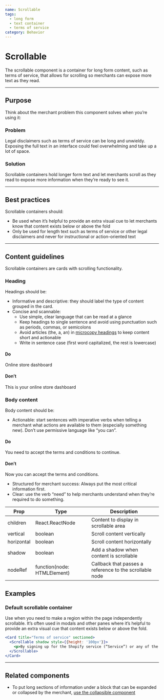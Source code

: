 ```yaml
---
name: Scrollable
tags:
  - long form
  - text container
  - terms of service
category: Behavior
---
```


# Scrollable
The scrollable component is a container for long form content, such as terms of service, that allows for scrolling so merchants can expose more text as they read.

---

## Purpose

Think about the merchant problem this component solves when you’re using it:

### Problem

Legal disclaimers such as terms of service can be long and unwieldy. Exposing
the full text in an interface could feel overwhelming and take up a lot of
space.

### Solution

Scrollable containers hold longer form text and let merchants scroll as they
read to expose more information when they’re ready to see it.

---

## Best practices
Scrollable containers should:

* Be used when it’s helpful to provide an extra visual cue to let merchants
know that content exists below or above the fold
* Only be used for length text such as terms of service or other legal
disclaimers and never for instructional or action-oriented text

---

## Content guidelines
Scrollable containers are cards with scrolling functionality.

### Heading

Headings should be:

* Informative and descriptive: they should label the type of content grouped in
the card.
* Concise and scannable:
  * Use simple, clear language that can be read at a glance
  * Keep headings to single sentence and avoid using punctuation such as
  periods, commas, or  semicolons
  * Avoid articles (the, a, an) in [microcopy headings](/content/grammar-and-mechanics#headings-and-subheadings) to keep content short and actionable
  * Write in sentence case (first word capitalized, the rest is lowercase)

<!-- usagelist -->
#### Do
Online store dashboard

#### Don’t
This is your online store dashboard
<!-- end -->

### Body content

Body content should be:

* Actionable: start sentences with imperative verbs when telling a merchant
what actions are available to them (especially something new). Don’t use
permissive language like “you can”.

<!-- usagelist -->
#### Do
You need to accept the terms and conditions to continue.

#### Don’t
Now you can accept the terms and conditions.
<!-- end -->

* Structured for merchant success: Always put the most critical information
first.
* Clear: use the verb “need” to help merchants understand when they’re
required to do something.

| Prop | Type | Description |
| ---- | ---- | ----------- |
| children | React.ReactNode | Content to display in scrollable area |
| vertical | boolean | Scroll content vertically |
| horizontal | boolean | Scroll content horizontally |
| shadow | boolean | Add a shadow when content is scrollable |
| nodeRef | function(node: HTMLElement) | Callback that passes a reference to the scrollable node |

## Examples

### Default scrollable container

Use when you need to make a region within the page independently scrollable. It’s often used in modals and other panes where it’s helpful to provide an extra visual cue that content exists below or above the fold.

```jsx
<Card title="Terms of service" sectioned>
  <Scrollable shadow style={{height: '100px'}}>
  	<p>By signing up for the Shopify service (“Service”) or any of the services of Shopify Inc. (“Shopify”) you are agreeing to be bound by the following terms and conditions (“Terms of Service”). The Services offered by Shopify under the Terms of Service include various products and services to help you create and manage a retail store, whether an online store (“Online Services”), a physical retail store (“POS Services”), or both. Any new features or tools which are added to the current Service shall be also subject to the Terms of Service. You can review the current version of the Terms of Service at any time at https://www.shopify.com/legal/terms. Shopify reserves the right to update and change the Terms of Service by posting updates and changes to the Shopify website. You are advised to check the Terms of Service from time to time for any updates or changes that may impact you.</p>
  </Scrollable>
</Card>
```

---

## Related components

* To put long sections of information under a block that can be expanded or collapsed by the merchant, [use the collapsible component](/components/collapsible)
